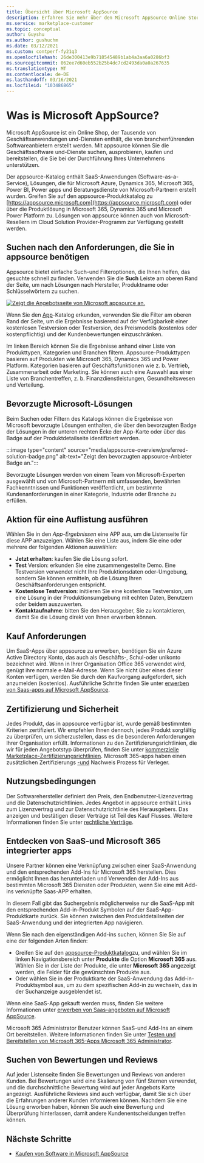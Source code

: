 ```yaml
---
title: Übersicht über Microsoft AppSource
description: Erfahren Sie mehr über den Microsoft AppSource Online Store und die Art und Weise, wie Sie und einen umfangreichen Katalog von Software und Lösungen finden.
ms.service: marketplace-customer
ms.topic: conceptual
author: Guyshu
ms.author: gushuchm
ms.date: 03/12/2021
ms.custom: contperf-fy21q3
ms.openlocfilehash: 26de300413e9b718545489b1ab4a3aa6a0286bf3
ms.sourcegitcommit: 062ee7d60eb552b25b4dc7cd2493da0a0a267635
ms.translationtype: MT
ms.contentlocale: de-DE
ms.lasthandoff: 03/16/2021
ms.locfileid: "103486865"
---
```

# <a name="what-is-microsoft-appsource"></a>Was is Microsoft AppSource?

Microsoft AppSource ist ein Online Shop, der Tausende von Geschäftsanwendungen und-Diensten enthält, die von branchenführenden Softwareanbietern erstellt werden. Mit appsource können Sie die Geschäftssoftware und-Dienste suchen, ausprobieren, kaufen und bereitstellen, die Sie bei der Durchführung Ihres Unternehmens unterstützen.

Der appsource-Katalog enthält SaaS-Anwendungen (Software-as-a-Service), Lösungen, die für Microsoft Azure, Dynamics 365, Microsoft 365, Power BI, Power apps und Beratungsdienste von Microsoft-Partnern erstellt wurden. Greifen Sie auf den appsource-Produktkatalog zu [https://appsource.microsoft.com](https://appsource.microsoft.com) oder über die Produktlösung in Microsoft 365, Dynamics 365 und Microsoft Power Platform zu. Lösungen von appsource können auch von Microsoft-Resellern im Cloud Solution Provider-Programm zur Verfügung gestellt werden.

## <a name="find-what-you-need-on-appsource"></a>Suchen nach den Anforderungen, die Sie in appsource benötigen

Appsource bietet einfache Such-und Filteroptionen, die Ihnen helfen, das gesuchte schnell zu finden. Verwenden Sie die **Such** Leiste am oberen Rand der Seite, um nach Lösungen nach Hersteller, Produktname oder Schlüsselwörtern zu suchen.

[![Zeigt die Angebotsseite von Microsoft appsource an.](media/appsource-overview/appsource-home-page.png)](media/appsource-overview/appsource-home-page.png#lightbox)

Wenn Sie den [App](https://appsource.microsoft.com/marketplace/apps)-Katalog erkunden, verwenden Sie die Filter am oberen Rand der Seite, um die Ergebnisse basierend auf der Verfügbarkeit einer kostenlosen Testversion oder Testversion, des Preismodells (kostenlos oder kostenpflichtig) und der Kundenbewertungen einzuschränken.

Im linken Bereich können Sie die Ergebnisse anhand einer Liste von Produkttypen, Kategorien und Branchen filtern. Appsource-Produkttypen basieren auf Produkten wie Microsoft 365, Dynamics 365 und Power Platform. Kategorien basieren auf Geschäftsfunktionen wie z. b. Vertrieb, Zusammenarbeit oder Marketing. Sie können auch eine Auswahl aus einer Liste von Branchentreffen, z. b. Finanzdienstleistungen, Gesundheitswesen und Verteilung.

## <a name="microsoft-preferred-solutions"></a>Bevorzugte Microsoft-Lösungen

Beim Suchen oder Filtern des Katalogs können die Ergebnisse von Microsoft bevorzugte Lösungen enthalten, die über den bevorzugten Badge der Lösungen in der unteren rechten Ecke der App-Karte oder über das Badge auf der Produktdetailseite identifiziert werden.

:::image type="content" source="media/appsource-overview/preferred-solution-badge.png" alt-text="Zeigt den bevorzugten appsource-Anbieter Badge an.":::

Bevorzugte Lösungen werden von einem Team von Microsoft-Experten ausgewählt und von Microsoft-Partnern mit umfassenden, bewährten Fachkenntnissen und Funktionen veröffentlicht, um bestimmte Kundenanforderungen in einer Kategorie, Industrie oder Branche zu erfüllen.

## <a name="take-action-on-a-listing"></a>Aktion für eine Auflistung ausführen

Wählen Sie in den *App-Ergebnissen* eine APP aus, um die Listenseite für diese APP anzuzeigen. Wählen Sie eine Liste aus, indem Sie eine oder mehrere der folgenden Aktionen auswählen:

- **Jetzt erhalten**: kaufen Sie die Lösung sofort.
- **Test** Version: erkunden Sie eine zusammengestellte Demo. Eine Testversion verwendet nicht Ihre Produktionsdaten oder-Umgebung, sondern Sie können ermitteln, ob die Lösung Ihren Geschäftsanforderungen entspricht.
- **Kostenlose Testversion**: initiieren Sie eine kostenlose Testversion, um eine Lösung in der Produktionsumgebung mit echten Daten, Benutzern oder beidem auszuwerten.
- **Kontaktaufnahme**: bitten Sie den Herausgeber, Sie zu kontaktieren, damit Sie die Lösung direkt von Ihnen erwerben können.

## <a name="purchasing-requirements"></a>Kauf Anforderungen

Um SaaS-Apps über appsource zu erwerben, benötigen Sie ein Azure Active Directory Konto, das auch als Geschäfts-, Schul-oder unikonto bezeichnet wird. Wenn in Ihrer Organisation Office 365 verwendet wird, genügt ihre normale e-Mail-Adresse. Wenn Sie nicht über eines dieser Konten verfügen, werden Sie durch den Kaufvorgang aufgefordert, sich anzumelden (kostenlos). Ausführliche Schritte finden Sie unter [erwerben von Saas-apps auf Microsoft AppSource](purchase-software-appsource.md).

## <a name="certification-and-security"></a>Zertifizierung und Sicherheit

Jedes Produkt, das in appsource verfügbar ist, wurde gemäß bestimmten Kriterien zertifiziert. Wir empfehlen Ihnen dennoch, jedes Produkt sorgfältig zu überprüfen, um sicherzustellen, dass es die besonderen Anforderungen Ihrer Organisation erfüllt. Informationen zu den Zertifizierungsrichtlinien, die wir für jeden Angebotstyp überprüfen, finden Sie unter [kommerzielle Marketplace-Zertifizierungsrichtlinien](/legal/marketplace/certification-policies). Microsoft 365-apps haben einen [](/microsoft-365-app-certification/docs/enterprise-app-certification-guide) zusätzlichen Zertifizierungs [-und](/microsoft-365-app-certification/docs/enterprise-app-attestation-guide) Nachweis Prozess für Verleger.

## <a name="terms-and-conditions"></a>Nutzungsbedingungen

Der Softwarehersteller definiert den Preis, den Endbenutzer-Lizenzvertrag und die Datenschutzrichtlinien. Jedes Angebot in appsource enthält Links zum Lizenzvertrag und zur Datenschutzrichtlinie des Herausgebers. Das anzeigen und bestätigen dieser Verträge ist Teil des Kauf Flusses. Weitere Informationen finden Sie unter [rechtliche Verträge](legal-contracts.md).

## <a name="discover-saas-and-microsoft-365-integrated-apps"></a>Entdecken von SaaS-und Microsoft 365 integrierter apps

Unsere Partner können eine Verknüpfung zwischen einer SaaS-Anwendung und den entsprechenden Add-Ins für Microsoft 365 herstellen. Dies ermöglicht Ihnen das herunterladen und Verwenden der Add-Ins aus bestimmten Microsoft 365 Diensten oder Produkten, wenn Sie eine mit Add-ins verknüpfte Saas-APP erhalten.

In diesem Fall gibt das Suchergebnis möglicherweise nur die SaaS-App mit den entsprechenden Add-in-Produkt Symbolen auf der SaaS-App-Produktkarte zurück. Sie können zwischen den Produktdetailseiten der SaaS-Anwendung und der integrierten App navigieren.

Wenn Sie nach den eigenständigen Add-ins suchen, können Sie Sie auf eine der folgenden Arten finden:

- Greifen Sie auf den [appsource-Produktkatalog](https://appsource.microsoft.com/marketplace/apps/)zu, und wählen Sie im linken Navigationsbereich unter **Produkte** die Option **Microsoft 365** aus. Wählen Sie in der Liste der Produkte, die unter **Microsoft 365** angezeigt werden, die Felder für die gewünschten Produkte aus.
- Oder wählen Sie in der Produktkarte der SaaS-Anwendung das Add-in-Produktsymbol aus, um zu dem spezifischen Add-in zu wechseln, das in der Suchanzeige ausgeblendet ist.

Wenn eine SaaS-App gekauft werden muss, finden Sie weitere Informationen unter [erwerben von Saas-angeboten auf Microsoft AppSource](purchase-software-appsource.md).

Microsoft 365 Administrator Benutzer können SaaS-und Add-Ins an einem Ort bereitstellen. Weitere Informationen finden Sie unter [Testen und Bereitstellen von Microsoft 365-Apps Microsoft 365 Administrator](/microsoft-365/admin/manage/test-and-deploy-microsoft-365-apps).

## <a name="find-ratings-and-reviews"></a>Suchen von Bewertungen und Reviews

Auf jeder Listenseite finden Sie Bewertungen und Reviews von anderen Kunden. Bei Bewertungen wird eine Skalierung von fünf Sternen verwendet, und die durchschnittliche Bewertung wird auf jeder Angebots Karte angezeigt. Ausführliche Reviews sind auch verfügbar, damit Sie sich über die Erfahrungen anderer Kunden informieren können. Nachdem Sie eine Lösung erworben haben, können Sie auch eine Bewertung und Überprüfung hinterlassen, damit andere Kundenentscheidungen treffen können.

## <a name="next-steps"></a>Nächste Schritte

- [Kaufen von Software in Microsoft AppSource](purchase-software-appsource.md)

